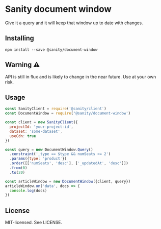 # Sanity document window

Give it a query and it will keep that window up to date with changes.

## Installing

```
npm install --save @sanity/document-window
```

## Warning ⚠

API is still in flux and is likely to change in the near future. Use at your own risk.

## Usage

```js
const SanityClient = require('@sanity/client')
const DocumentWindow = require('@sanity/document-window')

const client = new SanityClient({
  projectId: 'your-project-id',
  dataset: 'some-dataset',
  useCdn: true
})

const query = new DocumentWindow.Query()
  .constraint('_type == $type && numSeats >= 2')
  .params({type: 'product'})
  .order([['numSeats', 'desc'], ['_updatedAt', 'desc']])
  .from(0)
  .to(20)

const articleWindow = new DocumentWindow({client, query})
articleWindow.on('data', docs => {
  console.log(docs)
})
```

## License

MIT-licensed. See LICENSE.
